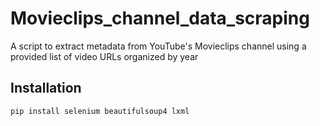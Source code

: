 # Movieclips_channel_data_scraping
A script to extract metadata from YouTube's Movieclips channel using a provided list of video URLs organized by year

## Installation
```
pip install selenium beautifulsoup4 lxml
```
